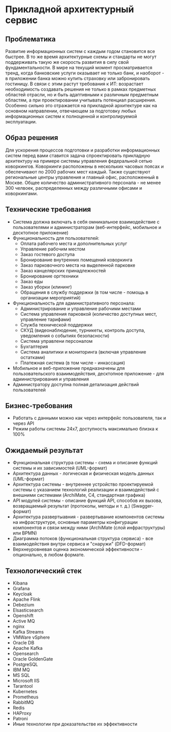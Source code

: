 # Прикладной архитектурный сервис

## Проблематика

Развитие информационных систем с каждым годом становится все быстрее. В то же время архитектурные схемы и стандарты не могут поддерживать такую же скорость развития в силу свой фундаментальности. В мире на текущий момент просматривается тренд, когда банковские услуги оказывает не только банк, и наоборот - в приложении банка можно купить страховку или забронировать гостиницу. В связи с этим растут требования к ИТ: возрастает необходимость создавать решения не только в рамках предметных областей отрасли, но и быть адаптивными к различным предметным областям, а при проектировании учитывать потенциал расширения. Особенно сильно это отражается на прикладной архитектуре как на основном направлении, отвечающем за подготовку любых информационных систем к полноценной и контролируемой эксплуатации.

## Образ решения

Для ускорения процессов подготовки и разработки информационных систем перед вами ставится задача спроектировать прикладную архитектуру на примере системы управления федеральной сетью коворкингов. Коворкинги расположены в нескольких часовых поясах и обеспечивают по 2000 рабочих мест каждый. Также существуют региональные центры управления и главный офис, расположенный в Москве. Общее количество административного персонала - не менее 300 челвоек, распределенных между различными офисами и коворкингами.

## Технические требования

- Система должна включать в себя омникальное взаимодействие с пользователями и администраторам (веб-интерфейс, мобильное и десктопное приложение)
- Функциональность для пользователей:
  - Оплата рабочего места и дополнительных услуг
  - Управление рабочим местом
  - Заказ гостевого доступа
  - Бронирование внутренних помещений коворкинга
  - Заказ парковочного места на выделенной парковке
  - Заказ канцелярских принадлежностей
  - Бронирование оргтехники
  - Заказ еды
  - Заказ уборки (клининг)
  - Обращения в службу поддержки (в том числе - помощь в организации мероприятий)
- Функциональность для административного персонала:
  - Администрирование и управление рабочими местами
  - Система управления парковкой (количество доступных мест, управление тарифами)
  - Служба технической поддержки
  - СКУД (видеонаблюдение, турникеты, контроль доступа, уведомления о событиях безопасности)
  - Система управлени персоналом
  - Бухгалтерия
  - Система аналитики и мониторинга (включая управление остатками)
  - Платежная система (в том числе - инкассация)
- Мобильное и веб-приложение предназначены для пользовательского взаиимодействия, десктопное приложение - для администрирования и управления
- Администратору доступна полная детализация действий пользователей

## Бизнес-требования

- Работать с данными можно как через интерфейс пользователя, так и через API
- Режим работы системы 24x7, доступность максимально близка к 100%

## Ожидаемый результат

- Функциональная структура системы - схема и описание функций системы и их зависимостей (UML-формат)
- Архитектура данных - логическая и физическая модель данных (UML-формат)
- Архитектура системы - внутреннее устройство проектируемой системы с указанием технологий реализации и взаимодействий с внешними системами (ArchiMate, C4, стандартная графика)
- API модулей системы - описание функций API, способов их вызова, возвращаемый результат (протоколы, методы и т. д.) (Swagger-формат)
- Архитектура развертыавния - развертывание компонентов системы на инфраструктуре, основные параметры конфигурации компонентов и связи между ними (ArchiMate (слой инфраструктуры) или BPMN)
- Диаграмма потоков (функциональная структура сервиса) - все взаимодействия внутри сервиса и "снаружи" (DFD-формат)
- Верхнеуровневая оценка экономической эффективности - опционально, в любом формате.

## Технологический стек

- Kibana
- Grafana
- Keycloak
- Apache Flink
- Debezium
- Elsasticsearch
- Openshift
- Active MQ
- nginx
- Kafka Streams
- VMWare vSphere
- Oracle DB
- Apache Kafka
- Opensearch
- Oracle GoldenGate
- PostgreSQL
- IBM MQ
- MS SQL
- Microsoft IIS
- Tarantool
- Kubernetes
- Prometheus
- RabbitMQ
- Redis
- HAProxy
- Patroni
- Иные технологии при доказательстве их эффективности
